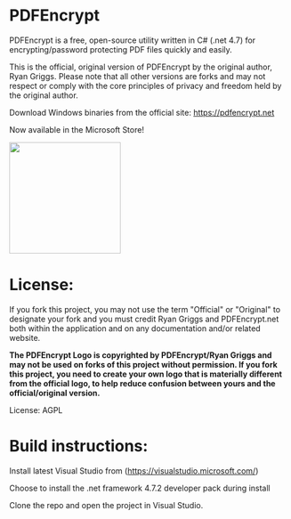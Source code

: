# PDFEncrypt
PDFEncrypt is a free, open-source utility written in C# (.net 4.7) for encrypting/password protecting PDF files quickly and easily.  

This is the official, original version of PDFEncrypt by the original author, Ryan Griggs.  Please note that all other versions are forks and may not respect or comply with the core principles of privacy and freedom held by the original author.

Download Windows binaries from the official site: https://pdfencrypt.net

Now available in the Microsoft Store!

<a href="ms-windows-store://pdp/?productid=XP88VS20D2D7NF&cid=&mode=mini">
	<img src="https://get.microsoft.com/images/en-US%20dark.svg" width="200" />
</a>




# License:

If you fork this project, you may not use the term "Official" or "Original" to designate your fork and you must credit Ryan Griggs and PDFEncrypt.net both within the application and on any documentation and/or related website.

**The PDFEncrypt Logo is copyrighted by PDFEncrypt/Ryan Griggs and may not be used on forks of this project without permission.  If you fork this project, you need to create your own logo that is materially different from the official logo, to help reduce confusion between yours and the official/original version.**

License: AGPL


# Build instructions:

Install latest Visual Studio from (https://visualstudio.microsoft.com/)

Choose to install the  .net framework 4.7.2 developer pack during install

Clone the repo and open the project in Visual Studio.
